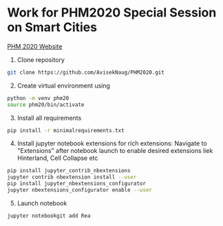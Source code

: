 # Work for PHM2020 Special Session on Smart Cities

[PHM 2020 Website](https://www.phmsociety.org/events/conference/phm/20)

1. Clone repository
```bash
git clone https://github.com/AvisekNaug/PHM2020.git
```

2. Create virtual environment using 
```bash
python -m venv phm20
source phm20/bin/activate
```

3. Install all requirements
```bash
pip install -r minimalrequirements.txt
```

4. Install jupyter notebook extensions for rich extensions: Navigate to "Extensions" after notebook launch to enable desired extensions liek Hinterland, Cell Collapse etc
```bash
pip install jupyter_contrib_nbextensions
jupyter contrib nbextension install --user
pip install jupyter_nbextensions_configurator
jupyter nbextensions_configurator enable --user
```

5. Launch notebook
```bash
jupyter notebookgit add Rea
```

